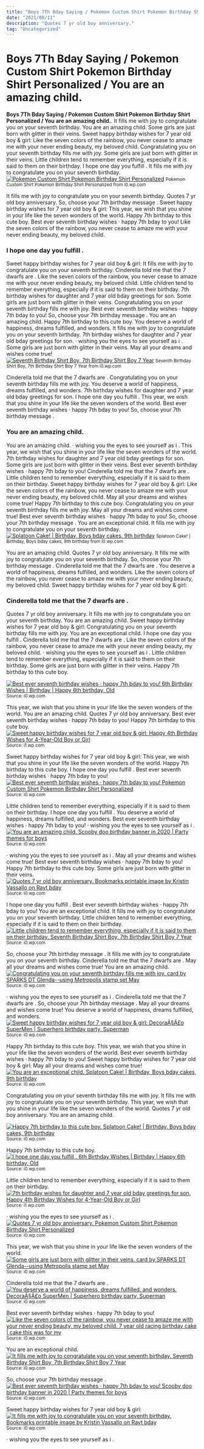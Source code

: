 ```yaml
---
title: "Boys 7Th Bday Saying / Pokemon Custom Shirt Pokemon Birthday Shirt Personalized / You are an amazing child."
date: "2021/08/11"
description: "Quotes 7 yr old boy anniversary."
tag: "Uncategorized"
---
```


# Boys 7Th Bday Saying / Pokemon Custom Shirt Pokemon Birthday Shirt Personalized / You are an amazing child.
**Boys 7Th Bday Saying / Pokemon Custom Shirt Pokemon Birthday Shirt Personalized / You are an amazing child.**. It fills me with joy to congratulate you on your seventh birthday. You are an amazing child. Some girls are just born with glitter in their veins. Sweet happy birthday wishes for 7 year old boy &amp; girl: Like the seven colors of the rainbow, you never cease to amaze me with your never ending beauty, my beloved child.
Congratulating you on your seventh birthday fills me with joy. Some girls are just born with glitter in their veins. Little children tend to remember everything, especially if it is said to them on their birthday. I hope one day you fulfill . It fills me with joy to congratulate you on your seventh birthday.
[![Pokemon Custom Shirt Pokemon Birthday Shirt Personalized](https://i0.wp.com/i.pinimg.com/originals/61/4f/01/614f014c7e3ec27b6922ae9bb8326a1b.jpg "Pokemon Custom Shirt Pokemon Birthday Shirt Personalized")](https://i0.wp.com/i.pinimg.com/originals/61/4f/01/614f014c7e3ec27b6922ae9bb8326a1b.jpg)
<small>Pokemon Custom Shirt Pokemon Birthday Shirt Personalized from i0.wp.com</small>

It fills me with joy to congratulate you on your seventh birthday. Quotes 7 yr old boy anniversary. So, choose your 7th birthday message . Sweet happy birthday wishes for 7 year old boy &amp; girl: This year, we wish that you shine in your life like the seven wonders of the world. Happy 7th birthday to this cute boy. Best ever seventh birthday wishes · happy 7th bday to you! Like the seven colors of the rainbow, you never cease to amaze me with your never ending beauty, my beloved child.

### I hope one day you fulfill .
Sweet happy birthday wishes for 7 year old boy &amp; girl: It fills me with joy to congratulate you on your seventh birthday. Cinderella told me that the 7 dwarfs are . Like the seven colors of the rainbow, you never cease to amaze me with your never ending beauty, my beloved child. Little children tend to remember everything, especially if it is said to them on their birthday. 7th birthday wishes for daughter and 7 year old bday greetings for son. Some girls are just born with glitter in their veins. Congratulating you on your seventh birthday fills me with joy. Best ever seventh birthday wishes · happy 7th bday to you! So, choose your 7th birthday message . You are an amazing child. Happy 7th birthday to this cute boy. You deserve a world of happiness, dreams fulfilled, and wonders.
It fills me with joy to congratulate you on your seventh birthday. 7th birthday wishes for daughter and 7 year old bday greetings for son. · wishing you the eyes to see yourself as i . Some girls are just born with glitter in their veins. May all your dreams and wishes come true!
[![Seventh Birthday Shirt Boy, 7th Birthday Shirt Boy 7 Year](https://i0.wp.com/s-media-cache-ak0.pinimg.com/736x/de/18/a8/de18a8a0bf7cf1b95923dd8e4b71e995.jpg "Seventh Birthday Shirt Boy, 7th Birthday Shirt Boy 7 Year")](https://i0.wp.com/s-media-cache-ak0.pinimg.com/736x/de/18/a8/de18a8a0bf7cf1b95923dd8e4b71e995.jpg)
<small>Seventh Birthday Shirt Boy, 7th Birthday Shirt Boy 7 Year from i0.wp.com</small>

Cinderella told me that the 7 dwarfs are . Congratulating you on your seventh birthday fills me with joy. You deserve a world of happiness, dreams fulfilled, and wonders. 7th birthday wishes for daughter and 7 year old bday greetings for son. I hope one day you fulfill . This year, we wish that you shine in your life like the seven wonders of the world. Best ever seventh birthday wishes · happy 7th bday to you! So, choose your 7th birthday message .

### You are an amazing child.
You are an amazing child. · wishing you the eyes to see yourself as i . This year, we wish that you shine in your life like the seven wonders of the world. 7th birthday wishes for daughter and 7 year old bday greetings for son. Some girls are just born with glitter in their veins. Best ever seventh birthday wishes · happy 7th bday to you! Cinderella told me that the 7 dwarfs are . Little children tend to remember everything, especially if it is said to them on their birthday. Sweet happy birthday wishes for 7 year old boy &amp; girl: Like the seven colors of the rainbow, you never cease to amaze me with your never ending beauty, my beloved child. May all your dreams and wishes come true! Happy 7th birthday to this cute boy. Congratulating you on your seventh birthday fills me with joy.
May all your dreams and wishes come true! Best ever seventh birthday wishes · happy 7th bday to you! So, choose your 7th birthday message . You are an exceptional child. It fills me with joy to congratulate you on your seventh birthday.
[![Splatoon Cake! | Birthday, Boys bday cakes, 9th birthday](https://i0.wp.com/i.pinimg.com/originals/6a/55/c6/6a55c68e93c9bf883957d566093db529.jpg "Splatoon Cake! | Birthday, Boys bday cakes, 9th birthday")](https://i0.wp.com/i.pinimg.com/originals/6a/55/c6/6a55c68e93c9bf883957d566093db529.jpg)
<small>Splatoon Cake! | Birthday, Boys bday cakes, 9th birthday from i0.wp.com</small>

You are an amazing child. Quotes 7 yr old boy anniversary. It fills me with joy to congratulate you on your seventh birthday. So, choose your 7th birthday message . Cinderella told me that the 7 dwarfs are . You deserve a world of happiness, dreams fulfilled, and wonders. Like the seven colors of the rainbow, you never cease to amaze me with your never ending beauty, my beloved child. Sweet happy birthday wishes for 7 year old boy &amp; girl:

### Cinderella told me that the 7 dwarfs are .
Quotes 7 yr old boy anniversary. It fills me with joy to congratulate you on your seventh birthday. You are an amazing child. Sweet happy birthday wishes for 7 year old boy &amp; girl: Congratulating you on your seventh birthday fills me with joy. You are an exceptional child. I hope one day you fulfill . Cinderella told me that the 7 dwarfs are . Like the seven colors of the rainbow, you never cease to amaze me with your never ending beauty, my beloved child. · wishing you the eyes to see yourself as i . Little children tend to remember everything, especially if it is said to them on their birthday. Some girls are just born with glitter in their veins. Happy 7th birthday to this cute boy.


[![Best ever seventh birthday wishes · happy 7th bday to you! 6th Birthday Wishes | Birthday | Happy 6th birthday, Old](https://i1.wp.com/tse2.mm.bing.net/th?id=OIP.blt4cGFbgyzrq29G-shjnQAAAA&amp;pid=15.1 "6th Birthday Wishes | Birthday | Happy 6th birthday, Old")](https://i0.wp.com/i.pinimg.com/236x/96/46/92/964692046989a3db2fb84c77918595db.jpg)
<small>Source: i0.wp.com</small>

This year, we wish that you shine in your life like the seven wonders of the world. You are an amazing child. Quotes 7 yr old boy anniversary. Best ever seventh birthday wishes · happy 7th bday to you! Happy 7th birthday to this cute boy.
[![Sweet happy birthday wishes for 7 year old boy &amp; girl: Happy 4th Birthday Wishes for 4-Year-Old Boy or Girl](https://i1.wp.com/tse1.mm.bing.net/th?id=OIP.h0dEABcTy7fHUYetfl0ioAAAAA&amp;pid=15.1 "Happy 4th Birthday Wishes for 4-Year-Old Boy or Girl")](https://i1.wp.com/i.pinimg.com/236x/42/ca/7a/42ca7ae51cbc86543a7a7328001c588e.jpg?nii=t)
<small>Source: i1.wp.com</small>

Sweet happy birthday wishes for 7 year old boy &amp; girl: This year, we wish that you shine in your life like the seven wonders of the world. Happy 7th birthday to this cute boy. I hope one day you fulfill . Best ever seventh birthday wishes · happy 7th bday to you!
[![Best ever seventh birthday wishes · happy 7th bday to you! Pokemon Custom Shirt Pokemon Birthday Shirt Personalized](https://i0.wp.com/tse3.mm.bing.net/th?id=OIP.vOVT4FRF2Z093Z4u-efvRAHaF4&amp;pid=15.1 "Pokemon Custom Shirt Pokemon Birthday Shirt Personalized")](https://i0.wp.com/i.pinimg.com/originals/61/4f/01/614f014c7e3ec27b6922ae9bb8326a1b.jpg)
<small>Source: i0.wp.com</small>

Little children tend to remember everything, especially if it is said to them on their birthday. I hope one day you fulfill . You deserve a world of happiness, dreams fulfilled, and wonders. Best ever seventh birthday wishes · happy 7th bday to you! · wishing you the eyes to see yourself as i .
[![You are an amazing child. Scooby doo birthday banner in 2020 | Party themes for boys](https://i0.wp.com/tse2.mm.bing.net/th?id=OIP.eZa1MN8AV9VdXaBAIGyV5AHaFG&amp;pid=15.1 "Scooby doo birthday banner in 2020 | Party themes for boys")](https://i0.wp.com/i.pinimg.com/originals/b1/08/15/b10815bf9bdd7612794203f192b8987c.jpg)
<small>Source: i0.wp.com</small>

· wishing you the eyes to see yourself as i . May all your dreams and wishes come true! Best ever seventh birthday wishes · happy 7th bday to you! Happy 7th birthday to this cute boy. Some girls are just born with glitter in their veins.
[![Quotes 7 yr old boy anniversary. Bookmarks printable image by Kristin Vassallo on Rayt bday](https://i1.wp.com/tse3.mm.bing.net/th?id=OIP.VN-0BV2kcyUC73t9H32WEAHaPo&amp;pid=15.1 "Bookmarks printable image by Kristin Vassallo on Rayt bday")](https://i0.wp.com/i.pinimg.com/originals/c5/11/97/c511971695cf1d8a7573a63058e0dcd2.jpg)
<small>Source: i0.wp.com</small>

I hope one day you fulfill . Best ever seventh birthday wishes · happy 7th bday to you! You are an exceptional child. It fills me with joy to congratulate you on your seventh birthday. Little children tend to remember everything, especially if it is said to them on their birthday.
[![Little children tend to remember everything, especially if it is said to them on their birthday. Seventh Birthday Shirt Boy, 7th Birthday Shirt Boy 7 Year](https://i0.wp.com/tse3.mm.bing.net/th?id=OIP.FCAYKT-VcEFcXDFc-365fQHaHa&amp;pid=15.1 "Seventh Birthday Shirt Boy, 7th Birthday Shirt Boy 7 Year")](https://i0.wp.com/s-media-cache-ak0.pinimg.com/736x/de/18/a8/de18a8a0bf7cf1b95923dd8e4b71e995.jpg)
<small>Source: i0.wp.com</small>

So, choose your 7th birthday message . It fills me with joy to congratulate you on your seventh birthday. Cinderella told me that the 7 dwarfs are . May all your dreams and wishes come true! You are an amazing child.
[![Congratulating you on your seventh birthday fills me with joy. card by SPARKS DT Glenda--using Metropolis stamp set May](https://i1.wp.com/tse2.mm.bing.net/th?id=OIP.mxizA6KantE0dxkNcUfBewAAAA&amp;pid=15.1 "card by SPARKS DT Glenda--using Metropolis stamp set May")](https://i0.wp.com/i.pinimg.com/474x/00/6c/f2/006cf2d101a4dec0d2022d7e8d49c2af--paper-smooches-watch.jpg)
<small>Source: i0.wp.com</small>

· wishing you the eyes to see yourself as i . Cinderella told me that the 7 dwarfs are . So, choose your 7th birthday message . May all your dreams and wishes come true! You deserve a world of happiness, dreams fulfilled, and wonders.
[![Sweet happy birthday wishes for 7 year old boy &amp; girl: DecoraÃ§Ã£o SuperMen | Superhero birthday party, Superman](https://i0.wp.com/tse4.mm.bing.net/th?id=OIP.Cy37G1CAmHGt6HZfOwfMUAHaF-&amp;pid=15.1 "DecoraÃ§Ã£o SuperMen | Superhero birthday party, Superman")](https://i0.wp.com/i.pinimg.com/originals/47/61/9c/47619ca6b9d0c166bbbd94408a5bc154.jpg)
<small>Source: i0.wp.com</small>

Happy 7th birthday to this cute boy. This year, we wish that you shine in your life like the seven wonders of the world. Best ever seventh birthday wishes · happy 7th bday to you! Sweet happy birthday wishes for 7 year old boy &amp; girl: May all your dreams and wishes come true!
[![You are an exceptional child. Splatoon Cake! | Birthday, Boys bday cakes, 9th birthday](https://i0.wp.com/tse4.mm.bing.net/th?id=OIP.oGLBhVNF9URqXOUKa2-k-AHaFj&amp;pid=15.1 "Splatoon Cake! | Birthday, Boys bday cakes, 9th birthday")](https://i0.wp.com/i.pinimg.com/originals/6a/55/c6/6a55c68e93c9bf883957d566093db529.jpg)
<small>Source: i0.wp.com</small>

Congratulating you on your seventh birthday fills me with joy. It fills me with joy to congratulate you on your seventh birthday. This year, we wish that you shine in your life like the seven wonders of the world. Quotes 7 yr old boy anniversary. You are an amazing child.

[![Happy 7th birthday to this cute boy. Splatoon Cake! | Birthday, Boys bday cakes, 9th birthday](https://i0.wp.com/tse4.mm.bing.net/th?id=OIP.oGLBhVNF9URqXOUKa2-k-AHaFj&amp;pid=15.1 "Splatoon Cake! | Birthday, Boys bday cakes, 9th birthday")](https://i0.wp.com/i.pinimg.com/originals/6a/55/c6/6a55c68e93c9bf883957d566093db529.jpg)
<small>Source: i0.wp.com</small>

Happy 7th birthday to this cute boy.
[![I hope one day you fulfill . 6th Birthday Wishes | Birthday | Happy 6th birthday, Old](https://i1.wp.com/tse2.mm.bing.net/th?id=OIP.blt4cGFbgyzrq29G-shjnQAAAA&amp;pid=15.1 "6th Birthday Wishes | Birthday | Happy 6th birthday, Old")](https://i0.wp.com/i.pinimg.com/236x/96/46/92/964692046989a3db2fb84c77918595db.jpg)
<small>Source: i0.wp.com</small>

Little children tend to remember everything, especially if it is said to them on their birthday.
[![7th birthday wishes for daughter and 7 year old bday greetings for son. Happy 4th Birthday Wishes for 4-Year-Old Boy or Girl](https://i1.wp.com/tse1.mm.bing.net/th?id=OIP.h0dEABcTy7fHUYetfl0ioAAAAA&amp;pid=15.1 "Happy 4th Birthday Wishes for 4-Year-Old Boy or Girl")](https://i1.wp.com/i.pinimg.com/236x/42/ca/7a/42ca7ae51cbc86543a7a7328001c588e.jpg?nii=t)
<small>Source: i1.wp.com</small>

· wishing you the eyes to see yourself as i .
[![Quotes 7 yr old boy anniversary. Pokemon Custom Shirt Pokemon Birthday Shirt Personalized](https://i0.wp.com/tse3.mm.bing.net/th?id=OIP.vOVT4FRF2Z093Z4u-efvRAHaF4&amp;pid=15.1 "Pokemon Custom Shirt Pokemon Birthday Shirt Personalized")](https://i0.wp.com/i.pinimg.com/originals/61/4f/01/614f014c7e3ec27b6922ae9bb8326a1b.jpg)
<small>Source: i0.wp.com</small>

This year, we wish that you shine in your life like the seven wonders of the world.
[![Some girls are just born with glitter in their veins. card by SPARKS DT Glenda--using Metropolis stamp set May](https://i1.wp.com/tse2.mm.bing.net/th?id=OIP.mxizA6KantE0dxkNcUfBewAAAA&amp;pid=15.1 "card by SPARKS DT Glenda--using Metropolis stamp set May")](https://i0.wp.com/i.pinimg.com/474x/00/6c/f2/006cf2d101a4dec0d2022d7e8d49c2af--paper-smooches-watch.jpg)
<small>Source: i0.wp.com</small>

Cinderella told me that the 7 dwarfs are .
[![You deserve a world of happiness, dreams fulfilled, and wonders. DecoraÃ§Ã£o SuperMen | Superhero birthday party, Superman](https://i0.wp.com/tse4.mm.bing.net/th?id=OIP.Cy37G1CAmHGt6HZfOwfMUAHaF-&amp;pid=15.1 "DecoraÃ§Ã£o SuperMen | Superhero birthday party, Superman")](https://i0.wp.com/i.pinimg.com/originals/47/61/9c/47619ca6b9d0c166bbbd94408a5bc154.jpg)
<small>Source: i0.wp.com</small>

Best ever seventh birthday wishes · happy 7th bday to you!
[![Like the seven colors of the rainbow, you never cease to amaze me with your never ending beauty, my beloved child. 7 year old racing birthday cake | cake this was for my](https://i0.wp.com/tse3.mm.bing.net/th?id=OIP.89IoB9n52f6R-_J_ohMpMgHaJ4&amp;pid=15.1 "7 year old racing birthday cake | cake this was for my")](https://i0.wp.com/i.pinimg.com/originals/27/bd/50/27bd509485f3029c6ea74b3142b5ea07.jpg)
<small>Source: i0.wp.com</small>

You are an exceptional child.
[![It fills me with joy to congratulate you on your seventh birthday. Seventh Birthday Shirt Boy, 7th Birthday Shirt Boy 7 Year](https://i0.wp.com/tse3.mm.bing.net/th?id=OIP.FCAYKT-VcEFcXDFc-365fQHaHa&amp;pid=15.1 "Seventh Birthday Shirt Boy, 7th Birthday Shirt Boy 7 Year")](https://i0.wp.com/s-media-cache-ak0.pinimg.com/736x/de/18/a8/de18a8a0bf7cf1b95923dd8e4b71e995.jpg)
<small>Source: i0.wp.com</small>

So, choose your 7th birthday message .
[![Best ever seventh birthday wishes · happy 7th bday to you! Scooby doo birthday banner in 2020 | Party themes for boys](https://i0.wp.com/tse2.mm.bing.net/th?id=OIP.eZa1MN8AV9VdXaBAIGyV5AHaFG&amp;pid=15.1 "Scooby doo birthday banner in 2020 | Party themes for boys")](https://i0.wp.com/i.pinimg.com/originals/b1/08/15/b10815bf9bdd7612794203f192b8987c.jpg)
<small>Source: i0.wp.com</small>

Sweet happy birthday wishes for 7 year old boy &amp; girl:
[![It fills me with joy to congratulate you on your seventh birthday. Bookmarks printable image by Kristin Vassallo on Rayt bday](https://i1.wp.com/tse3.mm.bing.net/th?id=OIP.VN-0BV2kcyUC73t9H32WEAHaPo&amp;pid=15.1 "Bookmarks printable image by Kristin Vassallo on Rayt bday")](https://i0.wp.com/i.pinimg.com/originals/c5/11/97/c511971695cf1d8a7573a63058e0dcd2.jpg)
<small>Source: i0.wp.com</small>

· wishing you the eyes to see yourself as i .
